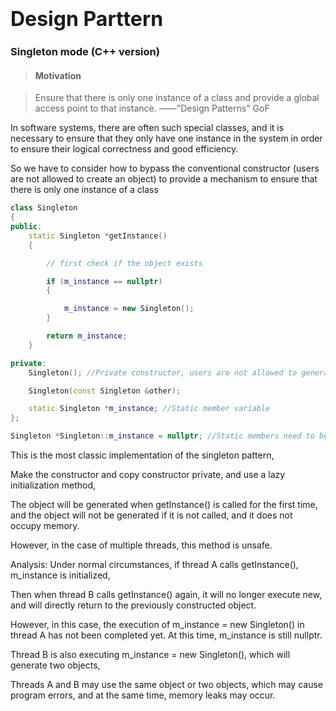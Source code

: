 # <font size=6>Design Parttern</font>

### Singleton mode (C++ version)

> #### Motivation

> Ensure that there is only one instance of a class and provide a global access point to that instance. 
> ——"Design Patterns" GoF


In software systems, there are often such special classes, and it is necessary to ensure that they only have one instance in the system in order to ensure their logical correctness and good efficiency.

So we have to consider how to bypass the conventional constructor (users are not allowed to create an object) to provide a mechanism to ensure that there is only one instance of a class
```cpp
class Singleton
{
public:
    static Singleton *getInstance()
    {

        // first check if the object exists

        if (m_instance == nullptr)
        {

            m_instance = new Singleton();
        }

        return m_instance;
    }

private:
    Singleton(); //Private constructor, users are not allowed to generate objects themselves

    Singleton(const Singleton &other);

    static Singleton *m_instance; //Static member variable
};

Singleton *Singleton::m_instance = nullptr; //Static members need to be initialized first
```

This is the most classic implementation of the singleton pattern,

Make the constructor and copy constructor private, and use a lazy initialization method,

The object will be generated when getInstance() is called for the first time, and the object will not be generated if it is not called, and it does not occupy memory.


However, in the case of multiple threads, this method is unsafe.


Analysis: Under normal circumstances, if thread A calls getInstance(), m_instance is initialized,

Then when thread B calls getInstance() again, it will no longer execute new, and will directly return to the previously constructed object.


However, in this case, the execution of m_instance = new Singleton() in thread A has not been completed yet. At this time, m_instance is still nullptr.

Thread B is also executing m_instance = new Singleton(), which will generate two objects,

Threads A and B may use the same object or two objects, which may cause program errors, and at the same time, memory leaks may occur.